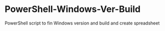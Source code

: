 # PowerShell-Windows-Ver-Build
PowerShell script to fin Windows version and build and create spreadsheet

